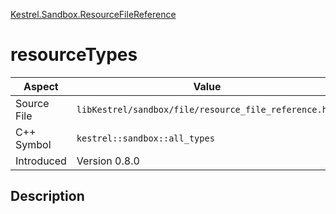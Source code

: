 [Kestrel.Sandbox.ResourceFileReference](index.md)
# resourceTypes
| Aspect | Value |
| --- | --- |
| Source File | `libKestrel/sandbox/file/resource_file_reference.hpp` |
| C++ Symbol | `kestrel::sandbox::all_types` |
| Introduced | Version 0.8.0 |
## Description
